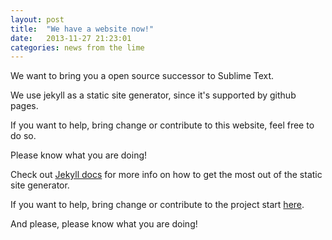 ```yaml
---
layout: post
title:  "We have a website now!"
date:   2013-11-27 21:23:01
categories: news from the lime
---
```


We want to bring you a open source successor to Sublime Text. 

We use jekyll as a static site generator, since it's supported by github pages.  

If you want to help, bring change or contribute to this website, feel free to do so.  
  
Please know what you are doing!

Check out [Jekyll docs][jekyll] for more info on how to get the most out of the static site generator.

If you want to help, bring change or contribute to the project start [here][lime].  

And please, please know what you are doing!

[lime]: https://github.com/limetext/lime
[jekyll]: http://jekyllrb.com

